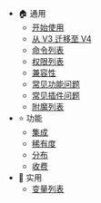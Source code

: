 * 🏠 通用
    * [开始使用](general.getting-started.md)
    * [从 V3 迁移至 V4](general.migrating-from-v3-to-v4.md)
    * [命令列表](general.commands.md)
    * [权限列表](general.permissions.md)
    * [兼容性](general.compatbility.md)
    * [常见功能问题](general.common-questions.md)
    * [常见插件问题](general.common-issues.md)
    * [附魔列表](general.enchantments.md)
* ⭐ 功能
    * [集成](features.intergration.md)
    * [稀有度](features.rarity.md)
    * [分布](features.distribution.md)
    * [收费](features.charges.md)
* 🧰 实用
    * [变量列表](utility.placeholders.md)